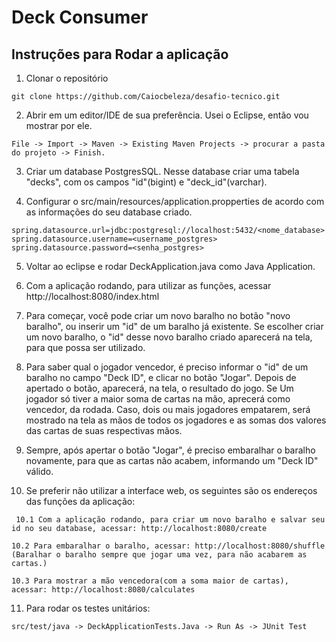 # Deck Consumer

## Instruções para Rodar a aplicação 
1. Clonar o repositório
```
git clone https://github.com/Caiocbeleza/desafio-tecnico.git
```

2. Abrir em um editor/IDE de sua preferência. Usei o Eclipse, então vou mostrar por ele.
```
File -> Import -> Maven -> Existing Maven Projects -> procurar a pasta do projeto -> Finish.

```

3. Criar um database PostgresSQL. Nesse database criar uma tabela "decks", com os campos "id"(bigint) e "deck_id"(varchar).

4. Configurar o src/main/resources/application.propperties de acordo com as informações do seu database criado.
```
spring.datasource.url=jdbc:postgresql://localhost:5432/<nome_database>
spring.datasource.username=<username_postgres>
spring.datasource.password=<senha_postgres>
```


5. Voltar ao eclipse e rodar DeckApplication.java como Java Application.

6. Com a aplicação rodando, para utilizar as funções, acessar http://localhost:8080/index.html

7. Para começar, você pode criar um novo baralho no botão "novo baralho", ou inserir um "id" de um baralho já existente. Se escolher criar um novo baralho, o "id" desse novo baralho criado aparecerá na tela, para que possa ser utilizado.

8. Para saber qual o jogador vencedor, é preciso informar o "id" de um baralho no campo "Deck ID", e clicar no botão "Jogar". Depois de apertado o botão, aparecerá, na tela, o resultado do jogo. Se Um jogador só tiver a maior soma de cartas na mão, aprecerá como vencedor, da rodada. Caso, dois ou mais jogadores empatarem, será mostrado na tela as mãos de todos os jogadores e as somas dos valores das cartas de suas respectivas mãos.

9. Sempre, após apertar o botão "Jogar", é preciso embaralhar o baralho novamente, para que as cartas não acabem, informando um "Deck ID" válido.

10. Se preferir não utilizar a interface web, os seguintes são os endereços das funções da aplicação:
```
 10.1 Com a aplicação rodando, para criar um novo baralho e salvar seu id no seu database, acessar: http://localhost:8080/create

10.2 Para embaralhar o baralho, acessar: http://localhost:8080/shuffle (Baralhar o baralho sempre que jogar uma vez, para não acabarem as cartas.)

10.3 Para mostrar a mão vencedora(com a soma maior de cartas), acessar: http://localhost:8080/calculates
```
11. Para rodar os testes unitários:
```
src/test/java -> DeckApplicationTests.Java -> Run As -> JUnit Test

```
